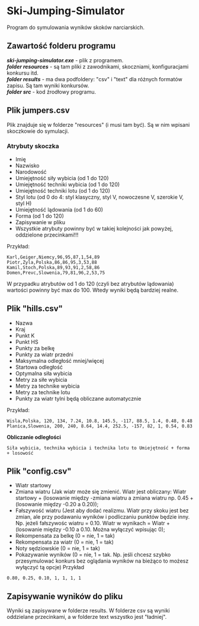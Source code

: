 # Ski-Jumping-Simulator
Program do symulowania wyników skoków narciarskich.

## Zawartość folderu programu
***ski-jumping-simulator.exe*** - plik z programem.<br>
***folder resources*** - są tam pliki z zawodnikami, skoczniami, konfiguracjami konkursu itd.<br>
***folder results*** - ma dwa podfoldery: "csv" i "text" dla różnych formatów zapisu. Są tam wyniki konkursów.<br>
***folder src*** - kod źrodłowy programu.<br>

## Plik jumpers.csv
Plik znajduje się w folderze "resources" (i musi tam być). Są w nim wpisani skoczkowie do symulacji.

### Atrybuty skoczka
- Imię
- Nazwisko
- Narodowość
- Umiejętność siły wybicia (od 1 do 120)
- Umiejętność techniki wybicia (od 1 do 120)
- Umiejętność techniki lotu (od 1 do 120)
- Styl lotu (od 0 do 4: styl klasyczny, styl V, nowoczesne V, szerokie V, styl H)
- Umiejętność lądowania (od 1 do 60)
- Forma (od 1 do 120)
- Zapisywanie w pliku
- Wszystkie atrybuty powinny być w takiej kolejności jak powyżej, oddzielone przecinkami!!!

Przykład:

```
Karl,Geiger,Niemcy,96,95,87,1,54,89
Piotr,Zyla,Polska,86,86,95,3,53,88
Kamil,Stoch,Polska,89,93,91,2,58,86
Domen,Prevc,Slowenia,79,81,96,2,53,75
```
W przypadku atrybutów od 1 do 120 (czyli bez atrybutów lądowania) wartości powinny być max do 100. Wtedy wyniki będą bardziej realne.

## Plik "hills.csv"
- Nazwa
- Kraj
- Punkt K
- Punkt HS
- Punkty za belkę
- Punkty za wiatr przedni
- Maksymalna odległość mniej/więcej
- Startowa odległość
- Optymalna siła wybicia
- Metry za siłe wybicia
- Metry za technike wybicia
- Metry za technike lotu
- Punkty za wiatr tylni będą obliczane automatycznie

Przykład:

```
Wisla,Polska, 120, 134, 7.24, 10.8, 145.5, -117, 88.5, 1.4, 0.48, 0.48
Planica,Slowenia, 200, 240, 8.64, 14.4, 252.5, -157, 82, 1, 0.54, 0.83
```
**Obliczanie odległości**
```Startowa odległosc + (Technika wybicia * Metry za technike wybicia) + (Technika lotu * Metry za technike lotu) + (|Optymalna siła wybicia - siła wybicia| * Metry za siłę wybicia) + (Wiatr, belka i inne czynniki)
Siła wybicia, technika wybicia i technika lotu to Umiejętność + forma + losowość
```

## Plik "config.csv"
- Wiatr startowy
- Zmiana wiatru (Jak wiatr może się zmienić. Wiatr jest obliczany: Wiatr startowy + (losowanie między -zmiana wiatru a zmiana wiatru np. 0.45 + (losowanie między -0.20 a 0.20));
- Fałszywość wiatru (Jest aby dodać realizmu. Wiatr przy skoku jest bez zmian, ale przy podawaniu wyników i podliczaniu punktów będzie inny. Np. jeżeli fałszywośc wiatru = 0.10. Wiatr w wynikach = Wiatr + (losowanie między -0.10 a 0.10. Można wyłączyć wpisując 0);
- Rekompensata za belkę (0 = nie, 1 = tak)
- Rekompensata za wiatr (0 = nie, 1 = tak)
- Noty sędziowskie (0 = nie, 1 = tak)
- Pokazywanie wyników (0 = nie, 1 = tak. Np. jeśli chcesz szybko przesymulować konkurs bez oglądania wyników na bieżąco to możesz wyłączyć tą opcje)
Przykład

```
0.80, 0.25, 0.10, 1, 1, 1, 1
```

## Zapisywanie wyników do pliku
Wyniki są zapisywane w folderze results. W folderze csv są wyniki oddzielane przecinkami, a w folderze text wszystko jest "ładniej".
